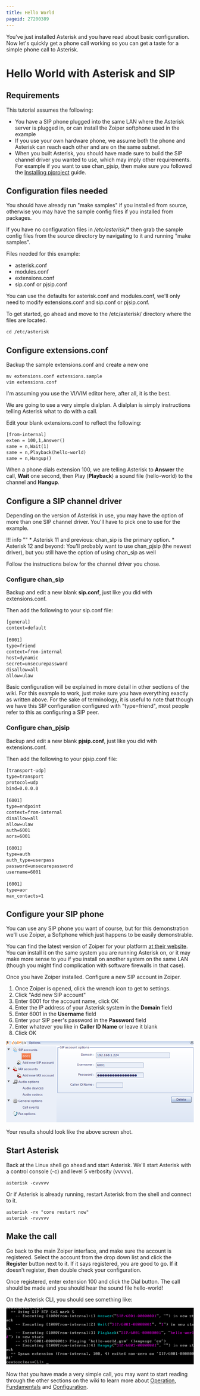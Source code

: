 ```yaml
---
title: Hello World
pageid: 27200389
---
```


You've just installed Asterisk and you have read about basic configuration. Now let's quickly get a phone call working so you can get a taste for a simple phone call to Asterisk.

Hello World with Asterisk and SIP
=================================

Requirements
------------

This tutorial assumes the following:

* You have a SIP phone plugged into the same LAN where the Asterisk server is plugged in, or can install the Zoiper softphone used in the example
* If you use your own hardware phone, we assume both the phone and Asterisk can reach each other and are on the same subnet.
* When you built Asterisk, you should have made sure to build the SIP channel driver you wanted to use, which may imply other requirements. For example if you want to use chan_pjsip, then make sure you followed the [Installing pjproject](/Getting-Started/Installing-Asterisk/Installing-Asterisk-From-Source/PJSIP-pjproject) guide.

Configuration files needed
--------------------------

You should have already run "make samples" if you installed from source, otherwise you may have the sample config files if you installed from packages.

If you have no configuration files in  */etc/asterisk/** then grab the sample config files from the source directory by navigating to it and running "make samples".

Files needed for this example:

* asterisk.conf
* modules.conf
* extensions.conf
* sip.conf or pjsip.conf

You can use the defaults for asterisk.conf and modules.conf, we'll only need to modify extensions.conf and sip.conf or pjsip.conf.

To get started, go ahead and move to the /etc/asterisk/ directory where the files are located.

```
cd /etc/asterisk

```

Configure extensions.conf
-------------------------

Backup the sample extensions.conf and create a new one

```
mv extensions.conf extensions.sample
vim extensions.conf

```

I'm assuming you use the VI/VIM editor here, after all, it is the best.

We are going to use a very simple dialplan. A dialplan is simply instructions telling Asterisk what to do with a call.

Edit your blank extensions.conf to reflect the following:

```
[from-internal]
exten = 100,1,Answer()
same = n,Wait(1)
same = n,Playback(hello-world)
same = n,Hangup()

```

When a phone dials extension 100, we are telling Asterisk to **Answer** the call, **Wait** one second, then Play (**Playback**) a sound file (hello-world) to the channel and **Hangup**.

Configure a SIP channel driver
------------------------------

Depending on the version of Asterisk in use, you may have the option of more than one SIP channel driver. You'll have to pick one to use for the example.




!!! info ""
    * Asterisk 11 and previous: chan_sip is the primary option.
    * Asterisk 12 and beyond: You'll probably want to use chan_pjsip (the newest driver), but you still have the option of using chan_sip as well
      
[//]: # (end-info)



Follow the instructions below for the channel driver you chose.

### Configure chan_sip

Backup and edit a new blank **sip.conf**, just like you did with extensions.conf.

Then add the following to your sip.conf file:

```
[general]
context=default

[6001]
type=friend
context=from-internal
host=dynamic
secret=unsecurepassword
disallow=all
allow=ulaw

```

Basic configuration will be explained in more detail in other sections of the wiki. For this example to work, just make sure you have everything exactly as written above. For the sake of terminology, it is useful to note that though we have this SIP configuration configured with "type=friend", most people refer to this as configuring a SIP peer.

### Configure chan_pjsip

Backup and edit a new blank **pjsip.conf**, just like you did with extensions.conf.

Then add the following to your pjsip.conf file:

```
[transport-udp]
type=transport
protocol=udp
bind=0.0.0.0

[6001]
type=endpoint
context=from-internal
disallow=all
allow=ulaw
auth=6001
aors=6001

[6001]
type=auth
auth_type=userpass
password=unsecurepassword
username=6001

[6001]
type=aor
max_contacts=1

```

Configure your SIP phone
------------------------

You can use any SIP phone you want of course, but for this demonstration we'll use Zoiper, a Softphone which just happens to be easily demonstrable.

You can find the latest version of Zoiper for your platform [at their website](http://www.zoiper.com/en/voip-softphone/download/zoiper3). You can install it on the same system you are running Asterisk on, or it may make more sense to you if you install on another system on the same LAN (though you might find complication with software firewalls in that case).

Once you have Zoiper installed. Configure a new SIP account in Zoiper.

1. Once Zoiper is opened, click the wrench icon to get to settings.
2. Click "Add new SIP account"
3. Enter 6001 for the account name, click OK
4. Enter the IP address of your Asterisk system in the **Domain** field
5. Enter 6001 in the **Username** field
6. Enter your SIP peer's password in the **Password** field
7. Enter whatever you like in **Caller ID Name** or leave it blank
8. Click OK

![](Selection_011.png)

Your results should look like the above screen shot.

Start Asterisk
--------------

Back at the Linux shell go ahead and start Asterisk. We'll start Asterisk with a control console (-c) and level 5 verbosity (vvvvv).

```
asterisk -cvvvvv

```

Or if Asterisk is already running, restart Asterisk from the shell and connect to it.

```
asterisk -rx "core restart now"
asterisk -rvvvvv

```

Make the call
-------------

Go back to the main Zoiper interface, and make sure the account is registered. Select the account from the drop down list and click the **Register** button next to it. If it says registered, you are good to go. If it doesn't register, then double check your configuration.

Once registered, enter extension 100 and click the Dial button. The call should be made and you should hear the sound file hello-world!

On the Asterisk CLI, you should see something like:

![](Selection_012.png)

Now that you have made a very simple call, you may want to start reading through the other sections on the wiki to learn more about [Operation](/Operation), [Fundamentals](/Fundamentals) and [Configuration](/Configuration).





